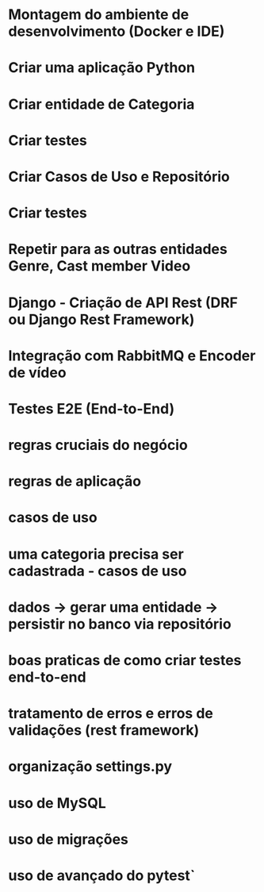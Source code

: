# Montagem do ambiente de desenvolvimento (Docker e IDE)
# Criar uma aplicação Python
# Criar entidade de Categoria
# Criar testes
# Criar Casos de Uso e Repositório
# Criar testes

# Repetir para as outras entidades Genre, Cast member Video
 
# Django - Criação de API Rest (DRF ou Django Rest Framework)
# Integração com RabbitMQ e Encoder de vídeo
# Testes E2E (End-to-End)

# regras cruciais do negócio
# regras de aplicação

# casos de uso

# uma categoria precisa ser cadastrada - casos de uso

# dados -> gerar uma entidade -> persistir no banco via repositório

# boas praticas de como criar testes end-to-end
# tratamento de erros e erros de validações (rest framework)
# organização settings.py
# uso de MySQL
# uso de migrações
# uso de avançado do pytest`


